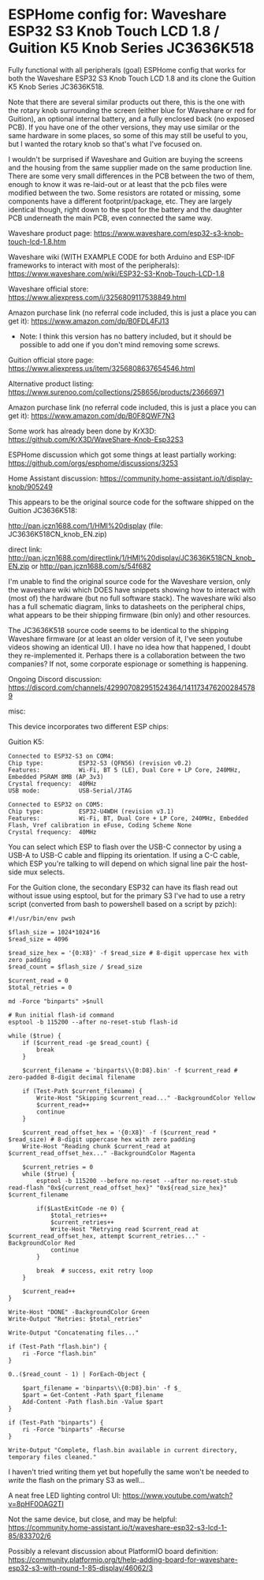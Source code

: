 # ESPHome config for: Waveshare ESP32 S3 Knob Touch LCD 1.8 / Guition K5 Knob Series JC3636K518
Fully functional with all peripherals (goal) ESPHome config that works for both the Waveshare ESP32 S3 Knob Touch LCD 1.8 and its clone the Guition K5 Knob Series JC3636K518.  

Note that there are several similar products out there, this is the one with the rotary knob surrounding the screen (either blue for Waveshare or red for Guition), an optional internal battery, and a fully enclosed back (no exposed PCB).  If you have one of the other versions, they may use similar or the same hardware in some places, so some of this may still be useful to you, but I wanted the rotary knob so that's what I've focused on.

I wouldn't be surprised if Waveshare and Guition are buying the screens and the housing from the same supplier made on the same production line.  There are some very small differences in the PCB between the two of them, enough to know it was re-laid-out or at least that the pcb files were modified between the two.  Some resistors are rotated or missing, some components have a different footprint/package, etc.  They are largely identical though, right down to the spot for the battery and the daughter PCB underneath the main PCB, even connected the same way.

Waveshare product page: https://www.waveshare.com/esp32-s3-knob-touch-lcd-1.8.htm

Waveshare wiki (WITH EXAMPLE CODE for both Arduino and ESP-IDF frameworks to interact with most of the peripherals): https://www.waveshare.com/wiki/ESP32-S3-Knob-Touch-LCD-1.8

Waveshare official store: https://www.aliexpress.com/i/3256809117538849.html

Amazon purchase link (no referral code included, this is just a place you can get it): https://www.amazon.com/dp/B0FDL4FJ13
* Note: I think this version has no battery included, but it should be possible to add one if you don't mind removing some screws.

Guition official store page: https://www.aliexpress.us/item/3256808637654546.html

Alternative product listing: https://www.surenoo.com/collections/258656/products/23666971

Amazon purchase link (no referral code included, this is just a place you can get it): https://www.amazon.com/dp/B0F8QWF7N3

Some work has already been done by KrX3D: https://github.com/KrX3D/WaveShare-Knob-Esp32S3

ESPHome discussion which got some things at least partially working: https://github.com/orgs/esphome/discussions/3253

Home Assistant discussion: https://community.home-assistant.io/t/display-knob/905249

This appears to be the original source code for the software shipped on the Guition JC3636K518: 

http://pan.jczn1688.com/1/HMI%20display (file: JC3636K518CN_knob_EN.zip)

direct link: http://pan.jczn1688.com/directlink/1/HMI%20display/JC3636K518CN_knob_EN.zip or http://pan.jczn1688.com/s/54f682

I'm unable to find the original source code for the Waveshare version, only the waveshare wiki which DOES have snippets showing how to interact with (most of) the hardware (but no full software stack).  The waveshare wiki also has a full schematic diagram, links to datasheets on the peripheral chips, what appears to be their shipping firmware (bin only) and other resources.  

The JC3636K518 source code seems to be identical to the shipping Waveshare firmware (or at least an older version of it, I've seen youtube videos showing an identical UI).  I have no idea how that happened, I doubt they re-implemented it.  Perhaps there is a collaboration between the two companies?  If not, some corporate espionage or something is happening.

Ongoing Discord discussion: https://discord.com/channels/429907082951524364/1411734762002845789

misc: 

This device incorporates two different ESP chips:

Guition K5:
```
Connected to ESP32-S3 on COM4:
Chip type:          ESP32-S3 (QFN56) (revision v0.2)
Features:           Wi-Fi, BT 5 (LE), Dual Core + LP Core, 240MHz, Embedded PSRAM 8MB (AP_3v3)
Crystal frequency:  40MHz
USB mode:           USB-Serial/JTAG

Connected to ESP32 on COM5:
Chip type:          ESP32-U4WDH (revision v3.1)
Features:           Wi-Fi, BT, Dual Core + LP Core, 240MHz, Embedded Flash, Vref calibration in eFuse, Coding Scheme None
Crystal frequency:  40MHz
```

You can select which ESP to flash over the USB-C connector by using a USB-A to USB-C cable and flipping its orientation.  If using a C-C cable, which ESP you're talking to will depend on which signal line pair the host-side mux selects.  

For the Guition clone, the secondary ESP32 can have its flash read out without issue using esptool, but for the primary S3 I've had to use a retry script (converted from bash to powershell based on a script by pzich):

```
#!/usr/bin/env pwsh

$flash_size = 1024*1024*16
$read_size = 4096

$read_size_hex = '{0:X8}' -f $read_size # 8-digit uppercase hex with zero padding
$read_count = $flash_size / $read_size

$current_read = 0
$total_retries = 0

md -Force "binparts" >$null

# Run initial flash-id command
esptool -b 115200 --after no-reset-stub flash-id

while ($true) {
    if ($current_read -ge $read_count) {
        break
    }

    $current_filename = 'binparts\\{0:D8}.bin' -f $current_read # zero-padded 8-digit decimal filename

    if (Test-Path $current_filename) {
        Write-Host "Skipping $current_read..." -BackgroundColor Yellow
        $current_read++
        continue
    }

    $current_read_offset_hex = '{0:X8}' -f ($current_read * $read_size) # 8-digit uppercase hex with zero padding
    Write-Host "Reading chunk $current_read at $current_read_offset_hex..." -BackgroundColor Magenta

    $current_retries = 0
    while ($true) {
        esptool -b 115200 --before no-reset --after no-reset-stub read-flash "0x${current_read_offset_hex}" "0x${read_size_hex}" $current_filename
        
        if($LastExitCode -ne 0) {
            $total_retries++
            $current_retries++
            Write-Host "Retrying read $current_read at $current_read_offset_hex, attempt $current_retries..." -BackgroundColor Red
            continue
        }

        break  # success, exit retry loop
    }

    $current_read++
}

Write-Host "DONE" -BackgroundColor Green
Write-Output "Retries: $total_retries"

Write-Output "Concatenating files..."

if (Test-Path "flash.bin") {
    ri -Force "flash.bin"
}

0..($read_count - 1) | ForEach-Object {

    $part_filename = 'binparts\\{0:D8}.bin' -f $_
    $part = Get-Content -Path $part_filename
    Add-Content -Path flash.bin -Value $part
}

if (Test-Path "binparts") {
    ri -Force "binparts" -Recurse
}

Write-Output "Complete, flash.bin available in current directory, temporary files cleaned."
```

I haven't tried writing them yet but hopefully the same won't be needed to *write* the flash on the primary S3 as well...

A neat free LED lighting control UI: https://www.youtube.com/watch?v=8pHF0OAG2TI

Not the same device, but close, and may be helpful: https://community.home-assistant.io/t/waveshare-esp32-s3-lcd-1-85/833702/6

Possibly a relevant discussion about PlatformIO board definition: https://community.platformio.org/t/help-adding-board-for-waveshare-esp32-s3-with-round-1-85-display/46062/3

